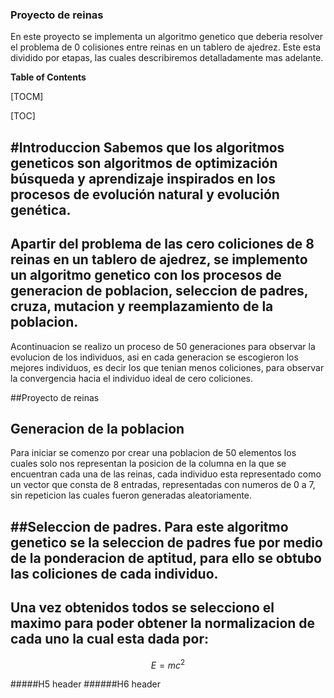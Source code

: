 ### Proyecto de reinas
En este proyecto se implementa un algoritmo genetico que deberia 
resolver el problema de 0 colisiones entre reinas en un tablero
de ajedrez. Este esta dividido por etapas, las cuales describiremos
detalladamente mas adelante.

**Table of Contents**

[TOCM]

[TOC]

#Introduccion
Sabemos que los algoritmos geneticos son algoritmos de optimización
búsqueda y aprendizaje
inspirados en los procesos de evolución natural
y evolución genética.
---
 Apartir del problema de las cero coliciones de 8 reinas en un
tablero de ajedrez, se implemento un algoritmo
genetico con los procesos de generacion de poblacion,
seleccion de padres, cruza, mutacion y reemplazamiento
de la poblacion.
----
Acontinuacion se realizo un proceso de 
50 generaciones para observar la evolucion de los 
individuos, asi en cada generacion se 
escogieron los mejores individuos,
es decir los que tenian menos coliciones,
para observar la convergencia hacia el individuo ideal
de cero coliciones.

##Proyecto de reinas
## Generacion de la poblacion
Para iniciar se comenzo por crear una poblacion de
50 elementos los cuales solo nos representan la posicion
de la columna en la que se encuentran cada una
de las reinas, cada individuo esta representado 
como un vector que consta de 8 entradas, 
representadas con numeros de 0 a 7, sin repeticion
las cuales fueron generadas aleatoriamente.

##Seleccion de padres.
Para este algoritmo genetico se la seleccion 
de padres fue por medio de la ponderacion de 
aptitud, para ello se obtubo las coliciones
de cada individuo.
----
Una vez obtenidos todos se selecciono el maximo 
para poder obtener la normalizacion de cada uno
la cual esta dada por:
-
$$E=mc^2$$





#####H5 header
######H6 header